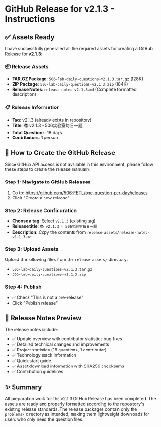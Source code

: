 # GitHub Release for v2.1.3 - Instructions

## ✅ Assets Ready

I have successfully generated all the required assets for creating a GitHub Release for **v2.1.3**:

### 📦 Release Assets
- **TAR.GZ Package**: `506-lab-daily-questions-v2.1.3.tar.gz` (128K)
- **ZIP Package**: `506-lab-daily-questions-v2.1.3.zip` (184K)
- **Release Notes**: `release-notes-v2.1.3.md` (Complete formatted description)

### 📋 Release Information
- **Tag**: v2.1.3 (already exists in repository)
- **Title**: 📚 v2.1.3 - 506实验室每日一题
- **Total Questions**: 18 days
- **Contributors**: 1 person

## 🚀 How to Create the GitHub Release

Since GitHub API access is not available in this environment, please follow these steps to create the release manually:

### Step 1: Navigate to GitHub Releases
1. Go to: https://github.com/506-FETL/one-question-per-day/releases
2. Click "Create a new release"

### Step 2: Release Configuration
- **Choose a tag**: Select `v2.1.3` (existing tag)
- **Release title**: `📚 v2.1.3 - 506实验室每日一题`
- **Description**: Copy the contents from `release-assets/release-notes-v2.1.3.md`

### Step 3: Upload Assets
Upload the following files from the `release-assets/` directory:
- `506-lab-daily-questions-v2.1.3.tar.gz`
- `506-lab-daily-questions-v2.1.3.zip`

### Step 4: Publish
- ✅ Check "This is not a pre-release"
- Click "Publish release"

## 📝 Release Notes Preview

The release notes include:
- ✅ Update overview with contributor statistics bug fixes
- ✅ Detailed technical changes and improvements  
- ✅ Project statistics (18 questions, 1 contributor)
- ✅ Technology stack information
- ✅ Quick start guide
- ✅ Asset download information with SHA256 checksums
- ✅ Contribution guidelines

## ✨ Summary

All preparation work for the v2.1.3 GitHub Release has been completed. The assets are ready and properly formatted according to the repository's existing release standards. The release packages contain only the `problems/` directory as intended, making them lightweight downloads for users who only need the question files.